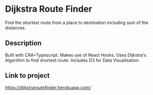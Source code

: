 # Dijkstra Route Finder

Find the shortest route from a place to destination including sum of the distances.

## Description

Built with CRA+Typescript.
Makes use of React Hooks.
Uses Dijkstra's Algorithm to find shortest route.
Includes D3 for Data Visualisation.

## Link to project

https://dijkstraroutefinder.herokuapp.com/
